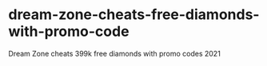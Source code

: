 # dream-zone-cheats-free-diamonds-with-promo-code
Dream Zone cheats 399k free diamonds with promo codes 2021
